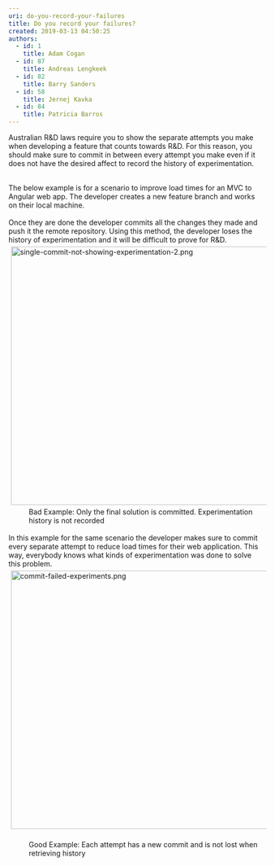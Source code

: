 ```yaml
---
uri: do-you-record-your-failures
title: Do you record your failures?
created: 2019-03-13 04:50:25
authors:
  - id: 1
    title: Adam Cogan
  - id: 87
    title: Andreas Lengkeek
  - id: 82
    title: Barry Sanders
  - id: 58
    title: Jernej Kavka
  - id: 84
    title: Patricia Barros
---
```





<span class='intro'> <div>Australian R&amp;D laws require you to show the separate attempts you make when developing a feature that counts towards R&amp;D. For this reason, you should make sure to commit in between every attempt you make even if it does not have the desired affect to record the history of experimentation.<br></div><div><br></div> </span>

<div>The below example is for a scenario to improve load times for an MVC to Angular web app. The developer creates a new feature branch and works on their local machine.<br></div><div><br></div><div>Once they are done the developer commits all the changes they made and push it the remote repository. Using this method,&#160;the developer loses the history of experimentation and it will be difficult to prove for R&amp;D.<br></div><div><img src="/SiteAssets/do-you-record-you-failures/single-commit-not-showing-experimentation-2.png" alt="single-commit-not-showing-experimentation-2.png" style="margin&#58;5px;width&#58;508px;" /><br></div><dd class="ssw15-rteElement-FigureBad">​​Bad Example&#58; Only the final solution is committed. Experimentation history is not recorded​</dd><div><br></div><div>In this example for the same scenario the developer makes sure to commit every separate​&#160;attempt to reduce load times for their web application. This way, everybody knows what kinds of experimentation was done to solve this problem.<br><div><img src="/SiteAssets/do-you-record-you-failures/commit-failed-experiments.png" alt="commit-failed-experiments.png" style="margin&#58;5px;width&#58;508px;" />​<br></div><div><dd class="ssw15-rteElement-FigureGood">Good Example&#58; Each attempt has a new commit and is not lost when retrieving history​​<br></dd></div></div>


